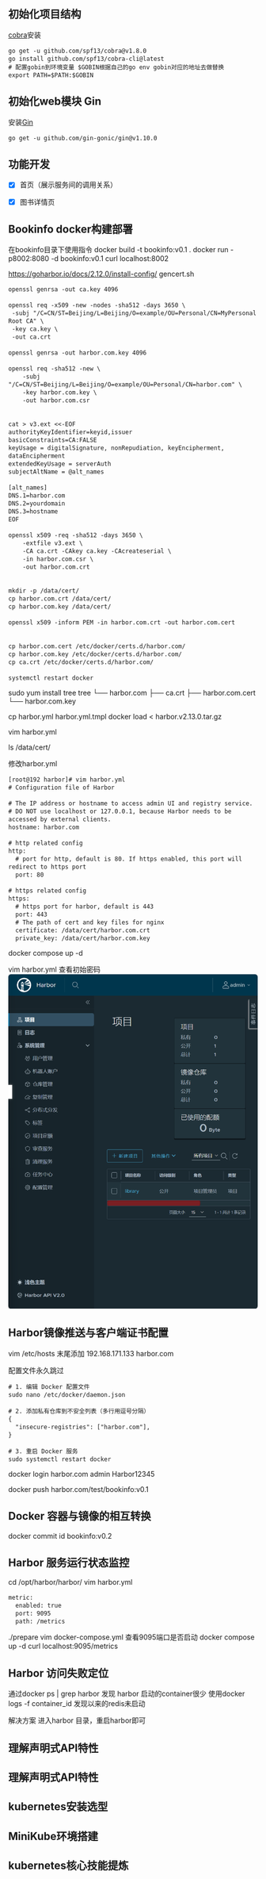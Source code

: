 
## 初始化项目结构

[cobra](https://github.com/spf13/cobra)安装
```
go get -u github.com/spf13/cobra@v1.8.0
go install github.com/spf13/cobra-cli@latest
# 配置gobin到环境变量 $GOBIN根据自己的go env gobin对应的地址去做替换
export PATH=$PATH:$GOBIN
```

## 初始化web模块 Gin

安装[Gin](https://github.com/gin-gonic/gin)
```
go get -u github.com/gin-gonic/gin@v1.10.0
```

## 功能开发
- [x] 首页（展示服务间的调用关系）
- [x] 图书详情页


## Bookinfo docker构建部署
在bookinfo目录下使用指令
docker build -t bookinfo:v0.1 .
docker run -p8002:8080 -d  bookinfo:v0.1
curl localhost:8002

https://goharbor.io/docs/2.12.0/install-config/
gencert.sh
```
openssl genrsa -out ca.key 4096

openssl req -x509 -new -nodes -sha512 -days 3650 \
 -subj "/C=CN/ST=Beijing/L=Beijing/O=example/OU=Personal/CN=MyPersonal Root CA" \
 -key ca.key \
 -out ca.crt

openssl genrsa -out harbor.com.key 4096

openssl req -sha512 -new \
    -subj "/C=CN/ST=Beijing/L=Beijing/O=example/OU=Personal/CN=harbor.com" \
    -key harbor.com.key \
    -out harbor.com.csr


cat > v3.ext <<-EOF
authorityKeyIdentifier=keyid,issuer
basicConstraints=CA:FALSE
keyUsage = digitalSignature, nonRepudiation, keyEncipherment, dataEncipherment
extendedKeyUsage = serverAuth
subjectAltName = @alt_names

[alt_names]
DNS.1=harbor.com
DNS.2=yourdomain
DNS.3=hostname
EOF

openssl x509 -req -sha512 -days 3650 \
    -extfile v3.ext \
    -CA ca.crt -CAkey ca.key -CAcreateserial \
    -in harbor.com.csr \
    -out harbor.com.crt


mkdir -p /data/cert/
cp harbor.com.crt /data/cert/
cp harbor.com.key /data/cert/

openssl x509 -inform PEM -in harbor.com.crt -out harbor.com.cert


cp harbor.com.cert /etc/docker/certs.d/harbor.com/
cp harbor.com.key /etc/docker/certs.d/harbor.com/
cp ca.crt /etc/docker/certs.d/harbor.com/

systemctl restart docker
```


sudo yum install tree
tree
└── harbor.com
    ├── ca.crt
    ├── harbor.com.cert
    └── harbor.com.key




cp harbor.yml harbor.yml.tmpl
docker load < harbor.v2.13.0.tar.gz

vim harbor.yml

ls /data/cert/

修改harbor.yml 
```
[root@192 harbor]# vim harbor.yml
# Configuration file of Harbor

# The IP address or hostname to access admin UI and registry service.
# DO NOT use localhost or 127.0.0.1, because Harbor needs to be accessed by external clients.
hostname: harbor.com

# http related config
http:
  # port for http, default is 80. If https enabled, this port will redirect to https port
  port: 80

# https related config
https:
  # https port for harbor, default is 443
  port: 443
  # The path of cert and key files for nginx
  certificate: /data/cert/harbor.com.crt
  private_key: /data/cert/harbor.com.key
```

docker compose up -d


vim harbor.yml 查看初始密码
![alt text](image.png)

## Harbor镜像推送与客户端证书配置
vim /etc/hosts
末尾添加 192.168.171.133 harbor.com


配置文件永久跳过
```
# 1. 编辑 Docker 配置文件
sudo nano /etc/docker/daemon.json

# 2. 添加私有仓库到不安全列表（多行用逗号分隔）
{
  "insecure-registries": ["harbor.com"],
}

# 3. 重启 Docker 服务
sudo systemctl restart docker
```

docker login harbor.com
admin
Harbor12345

docker push  harbor.com/test/bookinfo:v0.1


## Docker 容器与镜像的相互转换
docker commit id bookinfo:v0.2




## Harbor 服务运行状态监控
cd /opt/harbor/harbor/
vim harbor.yml
```
metric:
  enabled: true
  port: 9095
  path: /metrics
```
./prepare
vim docker-compose.yml 查看9095端口是否启动
docker compose up -d
curl localhost:9095/metrics


## Harbor 访问失败定位
通过docker ps | grep harbor 发现 harbor 启动的container很少
使用docker logs -f container_id
发现以来的redis未启动

解决方案
进入harbor 目录，重启harbor即可


## 理解声明式API特性

## 理解声明式API特性

## kubernetes安装选型

## MiniKube环境搭建

## kubernetes核心技能提炼


